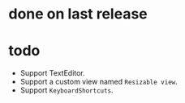 # done on last release


# todo
- Support TextEditor.
- Support a custom view named `Resizable view`.
- Support `KeyboardShortcuts`.